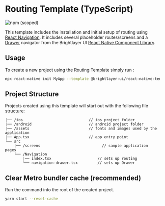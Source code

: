 # Routing Template (TypeScript)

![npm (scoped)](https://img.shields.io/npm/v/@brightlayer-ui/react-native-template-routing-typescript?color=%23007bc1&label=%40brightlayer-ui%2Freact-native-template-routing-typescript)


This template includes the installation and initial setup of routing using [React Navigation](https://reactnavigation.org/). It includes several placeholder routes/screens and a [Drawer](https://brightlayer-ui-components.github.io/react-native/?path=/info/components-documentation--drawer) navigator from the Brightlayer UI [React Native Component Library](https://www.npmjs.com/package/@brightlayer-ui/react-native-components).

## Usage
To create a new project using the Routing Template simply run :
```sh
npx react-native init MyApp --template @brightlayer-ui/react-native-template-blank-typescript
```

## Project Structure
Projects created using this template will start out with the following file structure:

```
|── /ios                              // ios project folder
|── /android                          // android project folder
|── /assets                           // fonts and images used by the application
|── App.tsx                           // app entry point
└── src
    |── /screens                            // sample application pages
    └── /Navigation                             
        |── index.tsx                     // sets up routing
        └── navigation-drawer.tsx         // sets up Drawer
```

## Clear Metro bundler cache (recommended)

Run the command into the root of the created project.
```sh
yarn start --reset-cache
```
